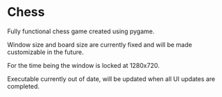 # Chess

Fully functional chess game created using pygame.

Window size and board size are currently fixed and will be made customizable in the future. 

For the time being the window is locked at 1280x720. 

Executable currently out of date, will be updated when all UI updates are completed.